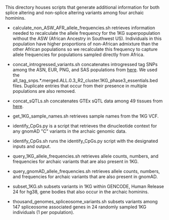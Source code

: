This directory houses scripts that generate additional information for both splice altering and non-splice altering variants among four archaic hominins.

- calculate_non_ASW_AFR_allele_frequencies.sh retrieves information needed to recalculate the allele frequency for the 1KG superpopulation without the ASW (African Ancestry in Southwest US). Individuals in this population have higher proportions of non-African admixture than the other African populations so we recalculate this frequency to capture allele frequencies for populations sampled directly from Africa.

- concat_introgressed_variants.sh concatenates introgressed tag SNPs among the ASN, EUR, PNG, and SAS populations from [here](https://drive.google.com/drive/folders/0B9Pc7_zItMCVM05rUmhDc0hkWmc?resourcekey=0-zwKyJGRuooD9bWPRZ0vBzQ). We used the all_tag_snps.*.merged.ALL.0.3_R2_cluster.1KG_phase3_essentials.bed files. Duplicate entries that occur from their presence in multiple populations are also removed.

- concat_sQTLs.sh concatenates GTEx sQTL data among 49 tissues from [here](https://storage.googleapis.com/gtex_analysis_v8/single_tissue_qtl_data/GTEx_Analysis_v8_sQTL.tar). 

- get_1KG_sample_names.sh retrieves sample names from the 1KG VCF.

- identify_CpGs.py is a script that retrieves the dinucleotide context for any gnomAD "C" variants in the archaic genomic data.

- identify_CpGs.sh runs the identify_CpGs.py script with the designated inputs and output.

- query_1KG_allele_frequencies.sh retrieves allele counts, numbers, and frequencies for archaic variants that are also present in 1KG.

- query_gnomAD_allele_frequencies.sh retrieves allele counts, numbers, and frequencies for archaic variants that are also present in gnomAD.

- subset_1KG.sh subsets variants in 1KG within GENCODE, Human Release 24 for hg38, gene bodies that also occur in the archaic hominins.

- thousand_genomes_spliceosome_variants.sh subsets variants among 147 spliceosome associated genes in 24 randomly sampled 1KG individuals (1 per population).
